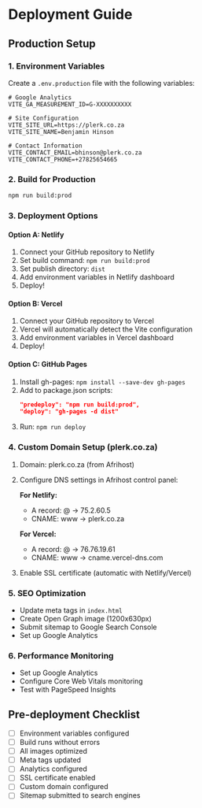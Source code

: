 # Deployment Guide

## Production Setup

### 1. Environment Variables
Create a `.env.production` file with the following variables:

```env
# Google Analytics
VITE_GA_MEASUREMENT_ID=G-XXXXXXXXXX

# Site Configuration
VITE_SITE_URL=https://plerk.co.za
VITE_SITE_NAME=Benjamin Hinson

# Contact Information
VITE_CONTACT_EMAIL=bhinson@plerk.co.za
VITE_CONTACT_PHONE=+27825654665
```

### 2. Build for Production
```bash
npm run build:prod
```

### 3. Deployment Options

#### Option A: Netlify
1. Connect your GitHub repository to Netlify
2. Set build command: `npm run build:prod`
3. Set publish directory: `dist`
4. Add environment variables in Netlify dashboard
5. Deploy!

#### Option B: Vercel
1. Connect your GitHub repository to Vercel
2. Vercel will automatically detect the Vite configuration
3. Add environment variables in Vercel dashboard
4. Deploy!

#### Option C: GitHub Pages
1. Install gh-pages: `npm install --save-dev gh-pages`
2. Add to package.json scripts:
   ```json
   "predeploy": "npm run build:prod",
   "deploy": "gh-pages -d dist"
   ```
3. Run: `npm run deploy`

### 4. Custom Domain Setup (plerk.co.za)
1. Domain: plerk.co.za (from Afrihost)
2. Configure DNS settings in Afrihost control panel:
   
   **For Netlify:**
   - A record: @ -> 75.2.60.5
   - CNAME: www -> plerk.co.za
   
   **For Vercel:**
   - A record: @ -> 76.76.19.61
   - CNAME: www -> cname.vercel-dns.com
3. Enable SSL certificate (automatic with Netlify/Vercel)

### 5. SEO Optimization
- Update meta tags in `index.html`
- Create Open Graph image (1200x630px)
- Submit sitemap to Google Search Console
- Set up Google Analytics

### 6. Performance Monitoring
- Set up Google Analytics
- Configure Core Web Vitals monitoring
- Test with PageSpeed Insights

## Pre-deployment Checklist
- [ ] Environment variables configured
- [ ] Build runs without errors
- [ ] All images optimized
- [ ] Meta tags updated
- [ ] Analytics configured
- [ ] SSL certificate enabled
- [ ] Custom domain configured
- [ ] Sitemap submitted to search engines
